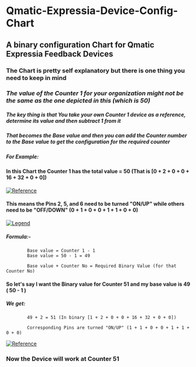 # Qmatic-Expressia-Device-Config-Chart

## A binary configuration Chart for Qmatic Expressia Feedback Devices

### The Chart is pretty self explanatory but there is one thing you need to keep in mind

### *The value of the Counter 1 for your organization might not be the same as the one depicted in this (which is 50)*

##### The key thing is that You take your own Counter 1 device as a reference, determine its value and then subtract 1 from it

##### That becomes the Base value and then you can add the Counter number to the Base value to get the configuration for the required counter

##### For Example:

#### In this Chart the Counter 1 has the total value = 50 (That is [0 + 2 + 0 + 0 + 16 + 32 + 0 + 0])

<a href="https://ibb.co/7yqVvJk"><img src="https://i.ibb.co/2KTPq7Z/Reference.png" alt="Reference" border="0"></a>

#### This means the Pins 2, 5, and 6 need to be turned "ON/UP" while others need to be "OFF/DOWN" (0 + 1 + 0 + 0 + 1 + 1 + 0 + 0)
 
<a href="https://imgbb.com/"><img src="https://i.ibb.co/xLrf9Kn/Legend.png" alt="Legend" border="0"></a>

##### Formula:- 

            Base value = Counter 1 - 1
            Base value = 50 - 1 = 49
            
            Base value + Counter No = Required Binary Value (for that Counter No)

#### So let's say I want the Binary value for Counter 51 and my base value is 49 ( 50 - 1 )

##### We get: 

            49 + 2 = 51 (In binary [1 + 2 + 0 + 0 + 16 + 32 + 0 + 0])
            
            Corresponding Pins are turned "ON/UP" (1 + 1 + 0 + 0 + 1 + 1 + 0 + 0)     

<a href="https://ibb.co/7yqVvJk"><img src="https://i.ibb.co/2KTPq7Z/Reference.png" alt="Reference" border="0"></a>
            
### Now the Device will work at Counter 51

